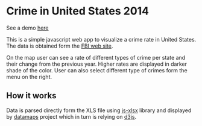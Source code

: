 # Crime in United States 2014

See a demo [here](http://crimes.desurus.com/)

This is a simple javascript web app to visualize a crime rate in United States.
The data is obtained form the [FBI web site](https://www.fbi.gov/about-us/cjis/ucr/crime-in-the-u.s/2014/crime-in-the-u.s.-2014).

On the map user can see a rate of different types of crime per state and their change from the previous year. Higher rates are displayed in darker shade of the color.
User can also select different type of crimes form the menu on the right.

How it works
------
Data is parsed directly form the XLS file using [js-xlsx](https://github.com/SheetJS/js-xlsx) library and displayed by [datamaps](https://github.com/markmarkoh/datamaps) project which in turn is relying on [d3js](https://d3js.org/).